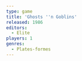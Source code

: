 ```yaml
---
type: game
title: 'Ghosts ''n Goblins'
released: 1986
editors: 
  - Elite
players: 1
genres:
  - Plates-formes
---
```

